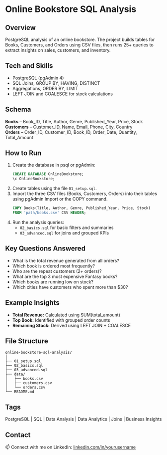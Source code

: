 # Online Bookstore SQL Analysis

## Overview
PostgreSQL analysis of an online bookstore. The project builds tables for Books, Customers, and Orders using CSV files, then runs 25+ queries to extract insights on sales, customers, and inventory.

## Tech and Skills
- PostgreSQL (pgAdmin 4)
- SQL Joins, GROUP BY, HAVING, DISTINCT
- Aggregations, ORDER BY, LIMIT
- LEFT JOIN and COALESCE for stock calculations

## Schema
**Books** – Book_ID, Title, Author, Genre, Published_Year, Price, Stock  
**Customers** – Customer_ID, Name, Email, Phone, City, Country  
**Orders** – Order_ID, Customer_ID, Book_ID, Order_Date, Quantity, Total_Amount

## How to Run
1. Create the database in psql or pgAdmin:
   ```sql
   CREATE DATABASE OnlineBookstore;
   \c OnlineBookstore;
   ```
2. Create tables using the file `01_setup.sql`.
3. Import the three CSV files (Books, Customers, Orders) into their tables using pgAdmin Import or the COPY command.
   ```sql
   COPY Books(Title, Author, Genre, Published_Year, Price, Stock)
   FROM 'path/books.csv' CSV HEADER;
   ```
4. Run the analysis queries:
   - `02_basics.sql` for basic filters and summaries
   - `03_advanced.sql` for joins and grouped KPIs

## Key Questions Answered
- What is the total revenue generated from all orders?
- Which book is ordered most frequently?
- Who are the repeat customers (2+ orders)?
- What are the top 3 most expensive Fantasy books?
- Which books are running low on stock?
- Which cities have customers who spent more than $30?

## Example Insights
- **Total Revenue:** Calculated using SUM(total_amount)
- **Top Book:** Identified with grouped order counts
- **Remaining Stock:** Derived using LEFT JOIN + COALESCE

## File Structure
```
online-bookstore-sql-analysis/
│
├── 01_setup.sql
├── 02_basics.sql
├── 03_advanced.sql
├── data/
│   ├── books.csv
│   ├── customers.csv
│   └── orders.csv
└── README.md
```

## Tags
PostgreSQL | SQL | Data Analysis | Data Analytics | Joins | Business Insights

## Contact
📫 Connect with me on LinkedIn: [linkedin.com/in/yourusername](https://www.linkedin.com/in/umer-khursheed-ba730921b)
